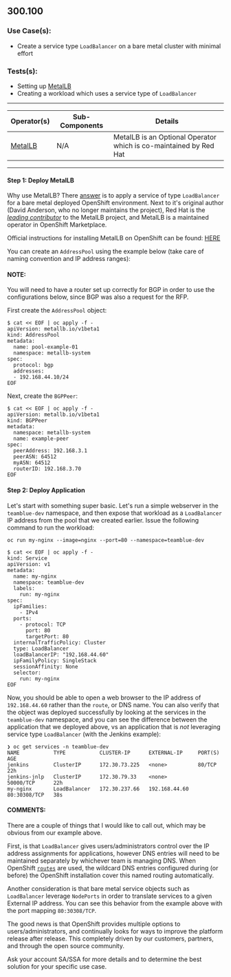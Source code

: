 <h2 id="300100">300.100</h2>
<h3 id="300100usecase">Use Case(s):</h3> 

- Create a service type `LoadBalancer` on a bare metal cluster with minimal effort

<h3 id="300100overview">Tests(s):</h3>

- Setting up [MetalLB](https://docs.openshift.com/container-platform/4.10/networking/metallb/about-metallb.html)
- Creating a workload which uses a service type of `LoadBalancer`

---
|  Operator(s)  |  Sub-Components | Details     |
| ------------- | --------------- | ----------- |
| [MetalLB](https://docs.openshift.com/container-platform/4.10/networking/metallb/about-metallb.html) | N/A | MetalLB is an Optional Operator which is co-maintained by Red Hat |
---

<h4 id="300100deploy1"><b>Step 1: Deploy MetalLB</b></h4>

Why use MetalLB? There [answer](https://docs.openshift.com/container-platform/4.9/networking/metallb/about-metallb.html#nw-metallb-when-metallb_about-metallb-and-metallb-operator) is to apply a service of type `LoadBalancer` for a bare metal deployed OpenShift environment. Next to it's original author (David Anderson, who no longer maintains the project), Red Hat is the [_leading contributor_](https://github.com/metallb/metallb/graphs/contributors) to the MetalLB project, and MetalLB is a maintained operator in OpenShift Marketplace.  

Official instructions for installing MetalLB on OpenShift can be found: [HERE](https://docs.openshift.com/container-platform/4.10/networking/metallb/metallb-operator-install.html)

You can create an `AddressPool` using the example below (take care of naming convention and IP address ranges):

<h4 id="300100note1"><b>NOTE:</b></h4>

You will need to have a router set up correctly for BGP in order to use the configurations below, since BGP was also a request for the RFP.

First create the `AddressPool` object:
```
$ cat << EOF | oc apply -f -
apiVersion: metallb.io/v1beta1
kind: AddressPool
metadata:
  name: pool-example-01
  namespace: metallb-system
spec:
  protocol: bgp
  addresses:
  - 192.168.44.10/24
EOF
```

Next, create the `BGPPeer`:
```
$ cat << EOF | oc apply -f -
apiVersion: metallb.io/v1beta1
kind: BGPPeer
metadata:
  namespace: metallb-system
  name: example-peer
spec:
  peerAddress: 192.168.3.1
  peerASN: 64512
  myASN: 64512
  routerID: 192.168.3.70
EOF
```

<h4 id="300100deploy2"><b>Step 2: Deploy Application</b></h4>

Let's start with something super basic. Let's run a simple webserver in the `teamblue-dev` namespace, and then expose that workload as a `LoadBalancer` IP address from the pool that we created earlier. Issue the following command to run the workload:

```
oc run my-nginx --image=nginx --port=80 --namespace=teamblue-dev
```

```
$ cat << EOF | oc apply -f -
kind: Service
apiVersion: v1
metadata:
  name: my-nginx
  namespace: teamblue-dev
  labels:
    run: my-nginx
spec:
  ipFamilies:
    - IPv4
  ports:
    - protocol: TCP
      port: 80
      targetPort: 80
  internalTrafficPolicy: Cluster
  type: LoadBalancer
  loadBalancerIP: "192.168.44.60"
  ipFamilyPolicy: SingleStack
  sessionAffinity: None
  selector:
    run: my-nginx
EOF
```

Now, you should be able to open a web browser to the IP address of `192.168.44.60` rather than the `route`, or DNS name. You can also verify that the object was deployed successfully by looking at the services in the `teamblue-dev` namespace, and you can see the difference between the application that we deployed above, vs an application that is _not_ leveraging service type `LoadBalancer` (with the Jenkins example):

```
❯ oc get services -n teamblue-dev
NAME           TYPE           CLUSTER-IP      EXTERNAL-IP     PORT(S)        AGE
jenkins        ClusterIP      172.30.73.225   <none>          80/TCP         22h
jenkins-jnlp   ClusterIP      172.30.79.33    <none>          50000/TCP      22h
my-nginx       LoadBalancer   172.30.237.66   192.168.44.60   80:30308/TCP   38s
```

<h4 id="300100summary"><b>COMMENTS:</b></h4>

There are a couple of things that I would like to call out, which may be obvious from our example above.

First, is that `LoadBalancer` gives users/administrators control over the IP address assignments for applications, however DNS entries will need to be maintained separately by whichever team is managing DNS. When OpenShift [`routes`](https://docs.openshift.com/container-platform/4.10/networking/routes/route-configuration.html#nw-creating-a-route_route-configuration) are used, the wildcard DNS entries configured during (or before) the OpenShift installation cover this named routing automatically.

Another consideration is that bare metal service objects such as `LoadBalancer` leverage `NodePorts` in order to translate services to a given External IP address. You can see this behavior from the example above with the port mapping `80:30308/TCP`.

The good news is that OpenShift provides multiple options to users/administrators, and continually looks for ways to improve the platform release after release. This completely driven by our customers, partners, and through the open source community.

Ask your account SA/SSA for more details and to determine the best solution for your specific use case. 